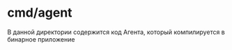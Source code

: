 # cmd/agent

В данной директории содержится код Агента, который компилируется в бинарное приложение
